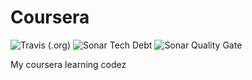 
# Coursera


![Travis (.org)](https://img.shields.io/travis/dominicfarr/UnionFindAlgorithm?label=Travis%20Build) ![Sonar Tech Debt](https://img.shields.io/sonar/tech_debt/dominicfarr_UnionFindAlgorithm?label=SonarCloud%20TechDebit&server=https%3A%2F%2Fsonarcloud.io) ![Sonar Quality Gate](https://img.shields.io/sonar/quality_gate/dominicfarr_UnionFindAlgorithm?label=SonarCloud%20QaulityGate&server=https%3A%2F%2Fsonarcloud.io)


My coursera learning codez 
